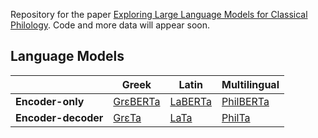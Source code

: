 Repository for the paper [Exploring Large Language Models for Classical Philology](https://arxiv.org/abs/2305.13698).
Code and more data will appear soon.

## Language Models

|                 | Greek    | Latin   | Multilingual |
|-----------------|----------|---------|--------------|
| **Encoder-only**    | [GrεBERTa](https://huggingface.co/bowphs/GreBerta) | [LaBERTa](https://huggingface.co/bowphs/LaBerta) | [PhilBERTa](https://huggingface.co/bowphs/PhilBerta)    |
| **Encoder-decoder** | [GrεTa](https://huggingface.co/bowphs/GreTa)    | [LaTa](https://huggingface.co/bowphs/LaTa)    | [PhilTa](https://huggingface.co/bowphs/PhilTa)       |